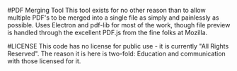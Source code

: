 #PDF Merging Tool
This tool exists for no other reason than to allow multiple PDF's to be merged into a single file as simply and painlessly as possible. Uses Electron and pdf-lib for most of the work, though file preview is handled through the excellent PDF.js from the fine folks at Mozilla.

#LICENSE
This code has no license for public use - it is currently "All Rights Reserved". The reason it is here is two-fold: Education and communication with those licensed for it.

